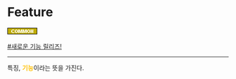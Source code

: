 # Feature

![Common](../../2TAT1C/Label_Common.png)

<a href="">#새로운 기능 릴리즈!</a>

---

특징, <span style="color:#FFBF00; font-weight:bold;">기능</span>이라는 뜻을 가진다.